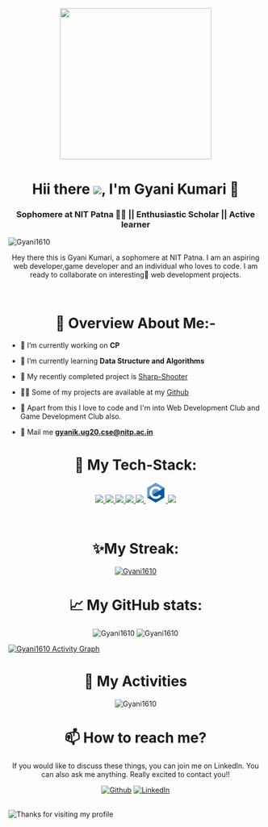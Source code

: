 
<a href="#"><p align="center" ><img width="300px" height="300px" src="/anc.png" height="175px"/></p></a>

<h1 align="center">Hii there <img src="https://raw.githubusercontent.com/MartinHeinz/MartinHeinz/master/wave.gif" width="30px">, I'm Gyani Kumari 👧</h1>
<h3 align="center">Sophomere at NIT Patna 👩‍🎓 || Enthusiastic Scholar || Active learner</h3>
<p align="left"> <img src="https://komarev.com/ghpvc/?username=Gyani1610" alt="Gyani1610" /> </p>


<p align="center">Hey there this is Gyani Kumari, a sophomere at NIT Patna. I am an aspiring web developer,game developer and an individual who loves to code. I am ready to collaborate on interesting🤩 web development projects. </p>


<br>

<h1 align="center">🧾 Overview About Me:-</h1>

- 🔭 I’m currently working on <strong>CP</strong>

- 🌱 I’m currently learning **Data Structure and Algorithms**

- 🤔 My recently completed project is [Sharp-Shooter](https://gyani-kumari.itch.io/sharp-shooter)

- 👨‍💻 Some of my projects are available at my [Github](https://github.com/Gyani1610?tab=repositories)

- 👀 Apart from this I love to code and I'm into Web Development Club and Game Development Club also.

- 📧 Mail me **gyanik.ug20.cse@nitp.ac.in**


<h1 align="center">🏅 My Tech-Stack:</h1>
<p align="center">
   <a href="https://reactjs.org/" target="_blank"> <img src="https://img.icons8.com/color/48/000000/react-native.png"/> </a>   
    <a href="https://www.w3.org/html/" target="_blank"> <img src="https://img.icons8.com/color/48/000000/html-5.png"/> </a> 
    <a href="https://www.w3schools.com/css/" target="_blank"> <img src="https://img.icons8.com/color/48/000000/css3.png"/> </a>   
    <a href="https://developer.mozilla.org/en-US/docs/Web/JavaScript" target="_blank"> <img src="https://img.icons8.com/color/48/000000/javascript.png"/> </a> 
    <a href="https://getbootstrap.com" target="_blank"> <img src="https://img.icons8.com/color/48/000000/bootstrap.png"/> </a>         
  </a> <a href="https://www.cprogramming.com/" target="_blank"> <img src="https://raw.githubusercontent.com/devicons/devicon/master/icons/c/c-original.svg" alt="c" width="40" height="40"/> </a>  
    <a href="https://www.w3schools.com/CPP/default.asp" target="_blank"><img src="https://img.icons8.com/color/48/4a90e2/c-plus-plus-logo.png"/> </a>
</p>
<br/>

<h1 align="center">✨My Streak:</h1>
<p align="center">
    <a href="https://github.com/FirdausJawed/github-readme-streak-stats">
        <img title="🔥 Get streak stats for your profile at git.io/streak-stats" alt="Gyani1610" src="https://github-readme-streak-stats.herokuapp.com/?user=Gyani1610&theme=black-ice&hide_border=true&stroke=0000&background=060A0CD0"/>
    </a>
</p>

<h1 align="center"> 📈 My GitHub stats:</h1>

<p align="center">
  <img  src="https://github-readme-stats.vercel.app/api?username=Gyani1610&show_icons=true&theme=radical&count_private=true" alt="Gyani1610" />
<img  src="https://github-readme-stats.vercel.app/api/top-langs/?username=Gyani1610&layout=compact&hide=html&theme=radical" alt="Gyani1610" />
</p>

<a href="https://github.com/Gyani1610/github-readme-activity-graph"><img alt="Gyani1610 Activity Graph" src="https://activity-graph.herokuapp.com/graph?username=Gyani1610&bg_color=0D1117&color=5BCDEC&line=5BCDEC&point=FFFFFF&hide_border=true" /></a>

<h1 align="center"> 🎯 My Activities</h1>
<p align="center"><img src="https://github-profile-trophy.vercel.app/?username=Gyani1610&theme=onedark" alt="Gyani1610" /></a> </p>

<h1 align="center"> 📫 How to reach me?</h1>
<p align="center"> If you would like to discuss these things, you can join me on LinkedIn. You can also ask me anything. Really excited to contact you!!</p>

<p align="center"><a href="https://github.com/Gyani1610" target="_blank"><img alt="Github" src="https://img.shields.io/badge/GitHub-%2312100E.svg?&style=for-the-badge&logo=Github&logoColor=white" /></a> <a href="https://https://www.linkedin.com/in/gyani-kumari-102002//" target="_blank"><img alt="LinkedIn" src="https://img.shields.io/badge/linkedin-%230077B5.svg?&style=for-the-badge&logo=linkedin&logoColor=white" /></a></p>
<br>


<img height="120" alt="Thanks for visiting my profile" width="100%" src="https://raw.githubusercontent.com/BrunnerLivio/brunnerlivio/master/images/marquee.svg" />

